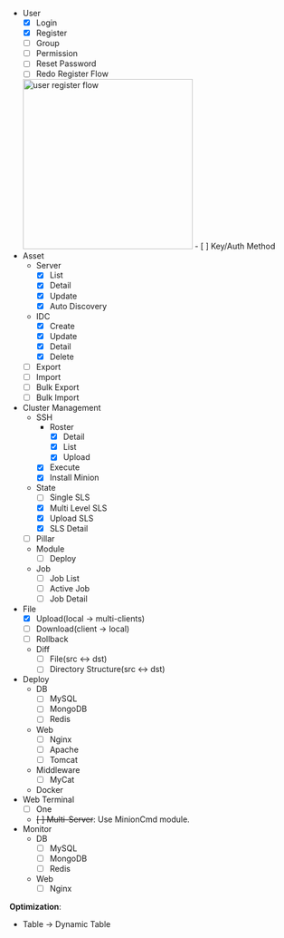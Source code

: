 - User
    - [x] Login
    - [x] Register
    - [ ] Group
    - [ ] Permission
    - [ ] Reset Password
    - [ ] Redo Register Flow
    <img alt="user register flow" src="https://github.com/MiracleYoung/MiracleOps/raw/master/static/images/todolist/user-register-flow.png" width="300">
    - [ ] Key/Auth Method
- Asset
    - Server
        - [x] List
        - [x] Detail
        - [x] Update
        - [x] Auto Discovery
    - IDC
        - [x] Create
        - [x] Update
        - [x] Detail
        - [x] Delete
    - [ ] Export
    - [ ] Import
    - [ ] Bulk Export
    - [ ] Bulk Import
- Cluster Management
    - SSH
        - Roster
            - [x] Detail
            - [x] List
            - [x] Upload
        - [x] Execute
        - [x] Install Minion
    - State
        - [ ] Single SLS
        - [x] Multi Level SLS
        - [x] Upload SLS
        - [x] SLS Detail
    - [ ] Pillar
    - Module
        - [ ] Deploy
    - Job
        - [ ] Job List
        - [ ] Active Job
        - [ ] Job Detail    
- File
    - [x] Upload(local -> multi-clients)
    - [ ] Download(client -> local)
    - [ ] Rollback
    - Diff
        - [ ] File(src <-> dst)
        - [ ] Directory Structure(src <-> dst)
- Deploy
    - DB
        - [ ] MySQL
        - [ ] MongoDB
        - [ ] Redis
    - Web
        - [ ] Nginx
        - [ ] Apache
        - [ ] Tomcat
    - Middleware
        - [ ] MyCat
    - Docker
- Web Terminal
    - [ ] One
    - ~~[ ] Multi-Server~~: Use MinionCmd module.
- Monitor
    - DB
        - [ ] MySQL
        - [ ] MongoDB
        - [ ] Redis
    - Web
        - [ ] Nginx
        
**Optimization**:
- Table -> Dynamic Table